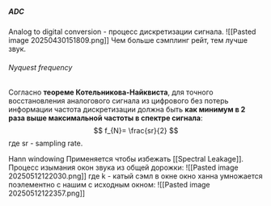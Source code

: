 ##### ADC
Analog to digital conversion - процесс дискретизации сигнала.
![[Pasted image 20250430151809.png]]
Чем больше сэмплинг рейт, тем лучше звук.

###### Nyquest frequency
Согласно **теореме Котельникова-Найквиста**, для точного восстановления аналогового сигнала из цифрового без потерь информации частота дискретизации должна быть **как минимум в 2 раза выше максимальной частоты в спектре сигнала**:$$
f_{N}= \frac{sr}{2}
$$ где sr - sampling rate.

Hann windowing
Применяется чтобы избежать [[Spectral Leakage]].
Процесс изымания окон звука из общей дорожки:
![[Pasted image 20250512122030.png]]
где k - катый сэмл в окне
окно ханна умножается поэлементно с нашим с исходным окном:
![[Pasted image 20250512122357.png]]

